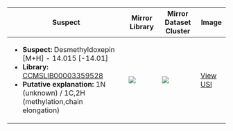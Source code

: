 | Suspect | Mirror Library | Mirror Dataset Cluster | Image |
| --- | --- | --- | --- |
| <ul><li><b>Suspect:</b> Desmethyldoxepin [M+H] -  14.015 [-14.01]</li><li><b>Library:</b> [CCMSLIB00003359528](https://gnps.ucsd.edu/ProteoSAFe/gnpslibraryspectrum.jsp?SpectrumID=CCMSLIB00003359528)</li><li><b>Putative explanation:</b> 1N (unknown) / 1C,2H (methylation,chain elongation)</li></ul> | ![](https://metabolomics-usi.ucsd.edu/svg/mirror?usi1=mzspec:MSV000082667:CF189_2_4_17_BE11_01_3393.mzML:scan:2147&usi2=mzspec:GNPSLIBRARY:CCMSLIB00003359528&mz_min=50&mz_max=500) | ![](https://metabolomics-usi.ucsd.edu/svg/mirror?usi1=mzspec:MSV000082667:CF189_2_4_17_BE11_01_3393.mzML:scan:2147&usi2=mzspec:MSV000084314:MSV000082667.mgf:scan:34481&mz_min=50&mz_max=500) | [View USI](https://metabolomics-usi.ucsd.edu/svg/?usi=mzspec:MSV000082667:CF189_2_4_17_BE11_01_3393.mzML:scan:2147&mz_min=50&mz_max=500)| 
